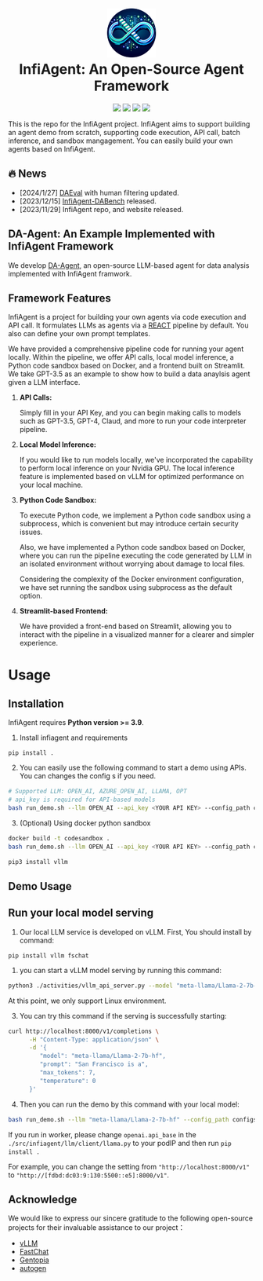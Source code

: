<h1 align="center">
<img src="images/infiagent_logo.png" width="100" alt="ToRA" />
<br>
InfiAgent: An Open-Source Agent Framework
</h1>

<div align="center">

![](https://img.shields.io/badge/Code%20License-Apache_2.0-green.svg)
![](https://img.shields.io/badge/Data%20License-CC%20By%20NC%204.0-red.svg)
![](https://img.shields.io/badge/python-3.9+-blue.svg)
![](https://img.shields.io/badge/code%20style-black-000000.svg)


</div>

<!-- 
[![Code License](https://img.shields.io/badge/Code%20License-Apache_2.0-green.svg)](https://github.com/InfiAgent/ADA-agent/blob/main/LICENSE)
[![Data License](https://img.shields.io/badge/Data%20License-CC%20By%20NC%204.0-red.svg)]
[![Python 3.9+](https://img.shields.io/badge/python-3.9+-blue.svg)]
[![Code style: black](https://img.shields.io/badge/code%20style-black-000000.svg)] -->
<!--  -->


This is the repo for the InfiAgent project. InfiAgent aims to support building an agent demo from scratch, supporting code execution, API call, batch inference, and sandbox mangagement. You can easily build your own agents based on InfiAgent. 




## 🔥  News

- [2024/1/27] [DAEval](https://github.com/InfiAgent/InfiAgent/tree/main/examples/DA-Agent) with human filtering updated.
- [2023/12/15] [InfiAgent-DABench](https://github.com/InfiAgent/InfiAgent/tree/main/examples/DA-Agent) released.
- [2023/11/29] InfiAgent repo, and website released.

## DA-Agent: An Example Implemented with InfiAgent Framework
We develop [DA-Agent](https://github.com/InfiAgent/InfiAgent/tree/main/examples/DA-Agent), an open-source LLM-based agent for data analysis implemented with InfiAgent framwork.

## Framework Features

InfiAgent is a project for building your own agents via code execution and API call. It formulates LLMs as agents via a [REACT](https://arxiv.org/abs/2210.03629) pipeline by default. You also can define your own prompt templates.



We have provided a comprehensive pipeline code for running your agent locally. Within the pipeline, we offer API calls, local model inference, a Python code sandbox based on Docker, and a frontend built on Streamlit. We take GPT-3.5 as an example to show how to build a data anaylsis agent given a LLM interface.


1. **API Calls:**

   Simply fill in your API Key, and you can begin making calls to models such as GPT-3.5, GPT-4, Claud, and more to run your code interpreter pipeline.
3. **Local Model Inference:**

   If you would like to run models locally, we've incorporated the capability to perform local inference on your Nvidia GPU. The local inference feature is implemented based on vLLM for optimized performance on your local machine.
5. **Python Code Sandbox:**

   To execute Python code, we implement a Python code sandbox using a subprocess, which is convenient but may introduce certain security issues. 

   Also, we have implemented a Python code sandbox based on Docker, where you can run the pipeline executing the code generated by LLM in an isolated environment without worrying about damage to local files.

   Considering the complexity of the Docker environment configuration, we have set running the sandbox using subprocess as the default option.
7. **Streamlit-based Frontend:**

   We have provided a front-end based on Streamlit, allowing you to interact with the pipeline in a visualized manner for a clearer and simpler experience.

# Usage

## Installation

InfiAgent requires **Python version >= 3.9**.

1. Install infiagent and requirements
```
pip install .
```

2. You can easily use the following command to start a demo using APIs. You can changes the config s if you need. 
```bash
# Supported LLM: OPEN_AI, AZURE_OPEN_AI, LLAMA, OPT
# api_key is required for API-based models
bash run_demo.sh --llm OPEN_AI --api_key <YOUR API KEY> --config_path configs/agent_configs/react_agent_gpt4_async.yaml
```

3. (Optional) Using docker python sandbox
```bash
docker build -t codesandbox .
bash run_demo.sh --llm OPEN_AI --api_key <YOUR API KEY> --config_path configs/agent_configs/react_agent_gpt4_async_docker.yaml
```



```bash
pip3 install vllm
```
## Demo Usage



## Run your local model serving

1. Our local LLM service is developed on vLLM. First, You should install by command:
   
```
pip install vllm fschat
```
1.  you can start a vLLM model serving by running this command:


```bash
python3 ./activities/vllm_api_server.py --model "meta-llama/Llama-2-7b-hf"  --served_model_name "meta-llama/Llama-2-7b-hf"
```
At this point, we only support Linux environment.
   
3. You can try this command if the serving is successfully starting:

```bash
curl http://localhost:8000/v1/completions \
      -H "Content-Type: application/json" \
      -d '{
         "model": "meta-llama/Llama-2-7b-hf",
         "prompt": "San Francisco is a",
         "max_tokens": 7,
         "temperature": 0
      }'
```

4. Then you can run the demo by this command with your local model:

```bash
bash run_demo.sh --llm "meta-llama/Llama-2-7b-hf" --config_path configs/agent_configs/react_agent_llama_async.yaml
```

If you run in worker, please change `openai.api_base` in the `./src/infiagent/llm/client/llama.py` to your podIP and then run `pip install .`

For example, you can change the setting from `"http://localhost:8000/v1"` to `"http://[fdbd:dc03:9:130:5500::e5]:8000/v1"`.



## Acknowledge

We would like to express our sincere gratitude to the following open-source projects for their invaluable assistance to our project：

 - [vLLM](https://github.com/vllm-project/vllm)
 - [FastChat](https://github.com/lm-sys/FastChat)
 - [Gentopia](https://github.com/Gentopia-AI/Gentopia)
 - [autogen](https://github.com/microsoft/autogen)
